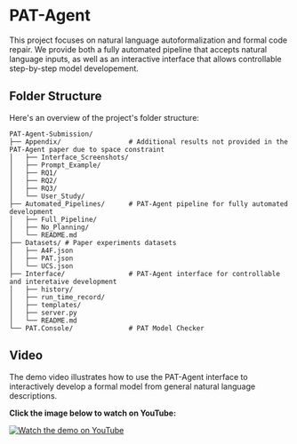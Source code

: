 # PAT-Agent
This project focuses on natural language autoformalization and formal code repair. We provide both a fully automated pipeline that accepts natural language inputs, as well as an interactive interface that allows controllable step-by-step model developement.

## Folder Structure

Here's an overview of the project's folder structure:

```
PAT-Agent-Submission/
├── Appendix/                 # Additional results not provided in the PAT-Agent paper due to space constraint
│   ├── Interface_Screenshots/
│   ├── Prompt_Example/
│   ├── RQ1/
│   ├── RQ2/
│   ├── RQ3/
│   └── User_Study/
├── Automated_Pipelines/      # PAT-Agent pipeline for fully automated development
│   ├── Full_Pipeline/
│   ├── No_Planning/
│   └── README.md 
├── Datasets/ # Paper experiments datasets
│   ├── A4F.json
│   ├── PAT.json
│   └── UCS.json
├── Interface/                # PAT-Agent interface for controllable and interetaive development
│   ├── history/
│   ├── run_time_record/
│   ├── templates/
│   ├── server.py
│   └── README.md  
└── PAT.Console/              # PAT Model Checker
```

## Video
The demo video illustrates how to use the PAT-Agent interface to interactively develop a formal model from general natural language descriptions.

**Click the image below to watch on YouTube:**

[![Watch the demo on YouTube](https://img.youtube.com/vi/1dAPfLEG3wU/0.jpg)](https://youtu.be/1dAPfLEG3wU)